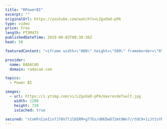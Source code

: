 ```yaml
---
title: "RPowerBI"
excerpt: ""
originalUrl: https://youtube.com/watch?v=LZgxOaO-pPA
type: video
price: Free
length: PT3M47S
publishedDateTime: 2019-08-02T00:38:36Z
heat: 50

featuredContent: "<iframe width=\"800\" height=\"500\" frameborder=\"0\" src=\"https://www.youtube.com/embed/LZgxOaO-pPA\" allow=\"accelerometer; autoplay; encrypted-media; gyroscope; picture-in-picture\" allowfullscreen></iframe>"

provider:
  name: RADACAD
  domain: radacad.com

topics:
  - Power BI

images:
  - url: https://i.ytimg.com/vi/LZgxOaO-pPA/maxresdefault.jpg
    width: 1280
    height: 720
    isCached: true

secured: "stxHFnIzeIin7J70V7l1lDIRM+g77Es/d0EDwD72mt9Wv7//tOC9+1iJttsYEO4037bJTVXJ7irfa0BqzsDM1cI0OcSL0fNJPy4ct02MLssEQsL+TRkGPsHcISdcWu6Loz9/tqzr5pMDVtUauIRTCSvRLHZ1L/0gCxwSmHWm85BQYfT79z17C7mjs6l5poPj5Tqtk5aKl/DcKj81Zp9cug0DMm2un6CGNQL2c99yMq/5qi8IjYhSb3GAKg5pUUPyXNjscqc6OQEu52Yx29d+jR9r+H7K/lMGPD1JbMrBdiGmyt1RdCtrJADhi1Uci4q3IwjaMIG7l02l9qv+eBWGsaTNYar61F3yqdezpX8GB8/Tzf+66y1hti9zMVb8Ll+cLfg7wuTApb5MiplW6klR+V+3k1phziwiV8aOdD/Fd64=;Ovf00TcBFJ33M8CVyCLzoQ=="
---
```


